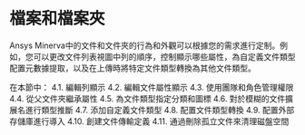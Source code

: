 # 檔案和檔案夾

Ansys Minerva中的文件和文件夾的行為和外觀可以根據您的需求進行定制。例如，您可以更改文件列表視圖中列的順序，控制顯示哪些屬性，為自定義文件類型配置元數據提取，以及在上傳時將特定文件類型轉換為其他文件類型。

在本節中： 4.1. 編輯列顯示 4.2. 編輯文件屬性顯示 4.3. 使用團隊和角色管理權限 4.4. 從父文件夾繼承屬性 4.5. 為文件類型指定分類和圖標 4.6. 對於模糊的文件擴展名進行類型推斷 4.7. 添加自定義文件類型 4.8. 配置文件類型轉換 4.9. 配置外部存儲庫進行導入 4.10. 創建文件傳輸定義 4.11. 通過刪除孤立文件來清理磁盤空間
